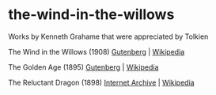 # the-wind-in-the-willows
Works by Kenneth Grahame that were appreciated by Tolkien


The Wind in the Willows (1908) 
[Gutenberg](www.gutenberg.org/ebooks/27805) |
[Wikipedia](www.en.wikipedia.org/wiki/The_Wind_in_the_Willows)  



The Golden Age (1895)
[Gutenberg](www.gutenberg.org/ebooks/291) |
[Wikipedia](https://en.wikipedia.org/wiki/The_Golden_Age_(Grahame))


The Reluctant Dragon (1898)
[Internet Archive](https://archive.org/details/in.ernet.dli.2015.501251/page/n163/mode/2up) |
[Wikipedia](https://en.wikipedia.org/wiki/The_Reluctant_Dragon_(short_story))  


